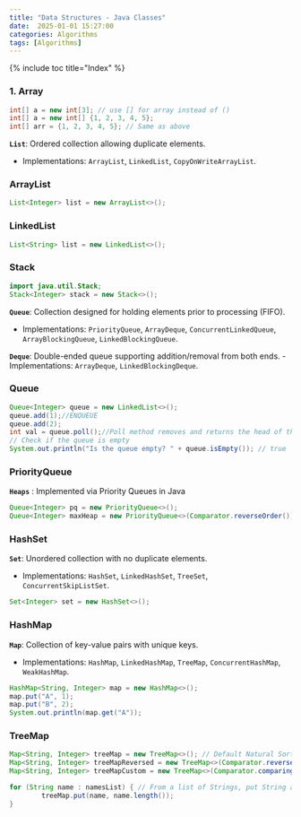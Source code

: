 ```yaml
---
title: "Data Structures - Java Classes"
date:  2025-01-01 15:27:00
categories: Algorithms
tags: [Algorithms]
---
```


{% include toc title="Index" %}

### 1. **Array**
```java
int[] a = new int[3]; // use [] for array instead of ()
int[] a = new int[] {1, 2, 3, 4, 5};
int[] arr = {1, 2, 3, 4, 5}; // Same as above
```

**`List`**: Ordered collection allowing duplicate elements.
- Implementations: `ArrayList`, `LinkedList`, `CopyOnWriteArrayList`.

### **ArrayList**
```java
List<Integer> list = new ArrayList<>();
```

### **LinkedList**
```java
List<String> list = new LinkedList<>();
```

### **Stack**
```java
import java.util.Stack;
Stack<Integer> stack = new Stack<>();
```

**`Queue`**: Collection designed for holding elements prior to processing (FIFO).
- Implementations: `PriorityQueue`, `ArrayDeque`, `ConcurrentLinkedQueue`, `ArrayBlockingQueue`, `LinkedBlockingQueue`.

**`Deque`**: Double-ended queue supporting addition/removal from both ends.
    - Implementations: `ArrayDeque`, `LinkedBlockingDeque`.

### **Queue**
```java
Queue<Integer> queue = new LinkedList<>();
queue.add(1);//ENQUEUE
queue.add(2);
int val = queue.poll();//Poll method removes and returns the head of the queue.DEQUEUE
// Check if the queue is empty
System.out.println("Is the queue empty? " + queue.isEmpty()); // true
```

### **PriorityQueue**
**`Heaps`** : Implemented via Priority Queues in Java

```java
Queue<Integer> pq = new PriorityQueue<>();
Queue<Integer> maxHeap = new PriorityQueue<>(Comparator.reverseOrder());
```

### **HashSet**
**`Set`**: Unordered collection with no duplicate elements.
- Implementations: `HashSet`, `LinkedHashSet`, `TreeSet`, `ConcurrentSkipListSet`.

```java
Set<Integer> set = new HashSet<>();
```

### **HashMap**
**`Map`**: Collection of key-value pairs with unique keys.
- Implementations: `HashMap`, `LinkedHashMap`, `TreeMap`, `ConcurrentHashMap`, `WeakHashMap`.

```java
HashMap<String, Integer> map = new HashMap<>();
map.put("A", 1);
map.put("B", 2);
System.out.println(map.get("A"));
```

### **TreeMap**
```java
Map<String, Integer> treeMap = new TreeMap<>(); // Default Natural Sorting Order
Map<String, Integer> treeMapReversed = new TreeMap<>(Comparator.reverseOrder());
Map<String, Integer> treeMapCustom = new TreeMap<>(Comparator.comparing(String::length)); // Custom key sorter

for (String name : namesList) { // From a list of Strings, put String as key
        treeMap.put(name, name.length());
}
```
